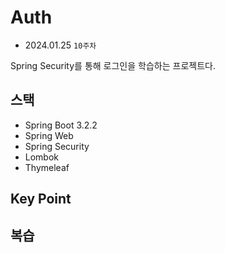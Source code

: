 # Auth

- 2024.01.25 `10주차`

Spring Security를 통해 로그인을 학습하는 프로젝트다.

## 스택

- Spring Boot 3.2.2
- Spring Web
- Spring Security
- Lombok
- Thymeleaf

## Key Point


## 복습